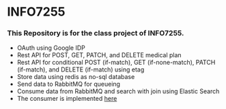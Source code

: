 # INFO7255

### This Repository is for the class project of INFO7255.

 - OAuth using Google IDP
 - Rest API for POST, GET, PATCH, and DELETE medical plan
 - Rest API for conditional POST (if-match), GET (if-none-match), PATCH (if-match), and DELETE (if-match) using etag
 - Store data using redis as no-sql database
 - Send data to RabbitMQ for queueing
 - Consume data from RabbitMQ and search with join using Elastic Search
 - The consumer is implemented [here](https://github.com/Fuzzyf-ace/INFO7255-Demo3)
